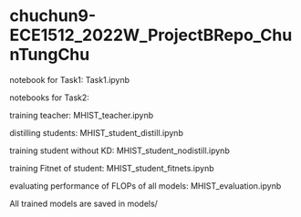 # chuchun9-ECE1512_2022W_ProjectBRepo_ChunTungChu

notebook for Task1: Task1.ipynb

notebooks for Task2:

training teacher: MHIST_teacher.ipynb

distilling students: MHIST_student_distill.ipynb

training student without KD: MHIST_student_nodistill.ipynb

training Fitnet of student: MHIST_student_fitnets.ipynb

evaluating performance of FLOPs of all models: MHIST_evaluation.ipynb


All trained models are saved in models/
